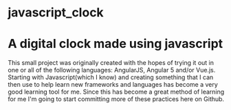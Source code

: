 # javascript_clock
<h1>A digital clock made using javascript</h1>

<p>This small project was originally created with the hopes of trying it out in one or all of the following languages:
AngularJS, Angular 5 and/or Vue.js.  Starting with Javascript(which I know) and creating something that I can then use to help learn new frameworks and languages has become a very good learning tool for me.  Since this has become a great method of learning for me I'm going to start committing more of these practices here on Github.</p>
